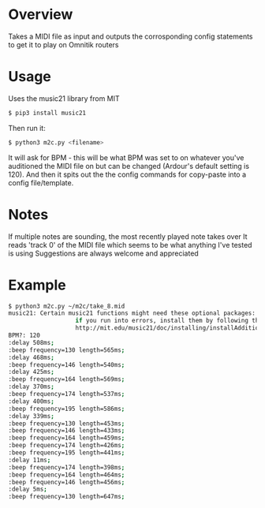 # Overview
Takes a MIDI file as input and outputs the corrosponding config statements to get it to play on Omnitik routers

# Usage
Uses the music21 library from MIT
```sh
$ pip3 install music21
```
Then run it:
```sh
$ python3 m2c.py <filename>
```

It will ask for BPM - this will be what BPM was set to on whatever you've auditioned the MIDI file on but can be changed (Ardour's default setting is 120). And then it spits out the the config commands for copy-paste into a config file/template.

# Notes
If multiple notes are sounding, the most recently played note takes over
It reads 'track 0' of the MIDI file which seems to be what anything I've tested is using
Suggestions are always welcome and appreciated

# Example
```sh
$ python3 m2c.py ~/m2c/take_8.mid
music21: Certain music21 functions might need these optional packages: matplotlib, numpy, scipy;
                   if you run into errors, install them by following the instructions at
                   http://mit.edu/music21/doc/installing/installAdditional.html
BPM?: 120
:delay 508ms;
:beep frequency=130 length=565ms;
:delay 468ms;
:beep frequency=146 length=540ms;
:delay 425ms;
:beep frequency=164 length=569ms;
:delay 370ms;
:beep frequency=174 length=537ms;
:delay 400ms;
:beep frequency=195 length=586ms;
:delay 339ms;
:beep frequency=130 length=453ms;
:beep frequency=146 length=433ms;
:beep frequency=164 length=459ms;
:beep frequency=174 length=426ms;
:beep frequency=195 length=441ms;
:delay 11ms;
:beep frequency=174 length=398ms;
:beep frequency=164 length=464ms;
:beep frequency=146 length=456ms;
:delay 5ms;
:beep frequency=130 length=647ms;
```
